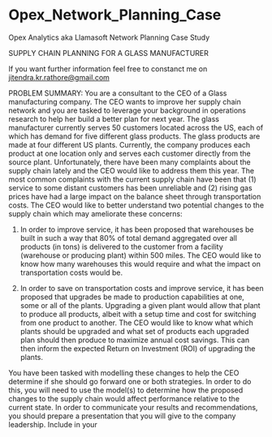 # Opex_Network_Planning_Case

Opex Analytics aka Llamasoft Network Planning Case Study

SUPPLY CHAIN PLANNING FOR A GLASS MANUFACTURER 

If you want further information feel free to constanct me on jitendra.kr.rathore@gmail.com


PROBLEM SUMMARY:
You are a consultant to the CEO of a Glass manufacturing company. The CEO wants to improve her supply chain network and you are tasked to leverage your background in operations research to help her build a better plan for next year.
The glass manufacturer currently serves 50 customers located across the US, each of which has demand for five different glass products.  The glass products are made at four different US plants. Currently, the company produces each product at one location only and serves each customer directly from the source plant. 
Unfortunately, there have been many complaints about the supply chain lately and the CEO would like to address them this year. The most common complaints with the current supply chain have been that (1) service to some distant customers has been unreliable and (2) rising gas prices have had a large impact on the balance sheet through transportation costs.
The CEO would like to better understand two potential changes to the supply chain which may ameliorate these concerns:
1.	In order to improve service, it has been proposed that warehouses be built in such a way that 80% of total demand aggregated over all products (in tons) is delivered to the customer from a facility (warehouse or producing plant) within 500 miles. The CEO would like to know how many warehouses this would require and what the impact on transportation costs would be.

2.	In order to save on transportation costs and improve service, it has been proposed that upgrades be made to production capabilities at one, some  or all of the plants.  Upgrading a given plant would allow that plant to produce all products, albeit with a setup time and cost for switching from one product to another.  The CEO would like to know what which plants should be upgraded and what set of products each upgraded plan should then produce to maximize annual cost savings. This can then inform the expected Return on Investment (ROI) of upgrading the plants.

You have been tasked with modelling these changes to help the CEO determine if she should go forward one or both strategies. In order to do this, you will need to use the model(s) to determine how the proposed changes to the supply chain would affect performance relative to the current state. In order to communicate your results and recommendations, you should prepare a presentation that you will give to the company leadership.  Include in your 
